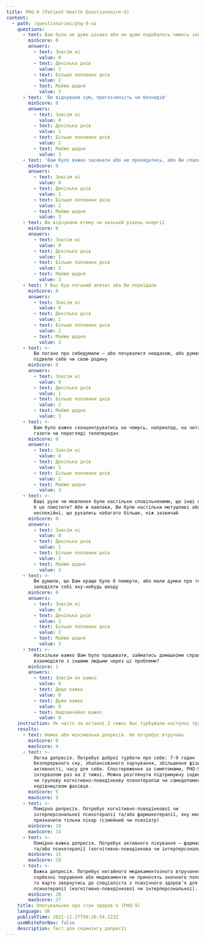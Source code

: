 ```yaml
---
title: PHQ-9 (Patient Health Questionnaire-9)
content:
  - path: /questionaries/phq-9-ua
    questions:
      - text: Вам було не дуже цікаво або не дуже подобалось чимось займатись
        minScore: 0
        answers:
          - text: Зовсім ні
            value: 0
          - text: Декілька днів
            value: 1
          - text: Більше половини днів
            value: 2
          - text: Майже щодня
            value: 3
      - text: 'Ви відчували сум, пригніченість чи безнадію'
        minScore: 0
        answers:
          - text: Зовсім ні
            value: 0
          - text: Декілька днів
            value: 1
          - text: Більше половини днів
            value: 2
          - text: Майже щодня
            value: 3
      - text: 'Вам було важко засинати або не прокидатись, або Ви спали надто довго'
        minScore: 0
        answers:
          - text: Зовсім ні
            value: 0
          - text: Декілька днів
            value: 1
          - text: Більше половини днів
            value: 2
          - text: Майже щодня
            value: 3
      - text: Ви відчували втому чи низький рівень енергії
        minScore: 0
        answers:
          - text: Зовсім ні
            value: 0
          - text: Декілька днів
            value: 1
          - text: Більше половини днів
            value: 2
          - text: Майже щодня
            value: 3
      - text: У Вас був поганий апетит або Ви переїдали
        minScore: 0
        answers:
          - text: Зовсім ні
            value: 0
          - text: Декілька днів
            value: 1
          - text: Більше половини днів
            value: 2
          - text: Майже щодня
            value: 3
      - text: >-
          Ви погано про себедумали – або почувалися невдахою, або думали що
          підвели себе чи свою родину
        minScore: 0
        answers:
          - text: Зовсім ні
            value: 0
          - text: Декілька днів
            value: 1
          - text: Більше половини днів
            value: 2
          - text: Майже щодня
            value: 3
      - text: >-
          Вам було важко сконцентруватись на чомусь, наприклад, на читанні
          газети чи перегляді телепередач
        minScore: 0
        answers:
          - text: Зовсім ні
            value: 0
          - text: Декілька днів
            value: 1
          - text: Більше половини днів
            value: 2
          - text: Майже щодня
            value: 3
      - text: >-
          Ваші рухи чи мовлення були настільки сповільненими, що інші люди могли
          б це помітити? Або ж навпаки, Ви були настільки метушливі або
          неспокійні, що рухались набагато більше, ніж зазвичай
        minScore: 0
        answers:
          - text: Зовсім ні
            value: 0
          - text: Декілька днів
            value: 1
          - text: Більше половини днів
            value: 2
          - text: Майже щодня
            value: 3
      - text: >-
          Ви думали, що Вам краще було б померти, або мали думки про те, щоб
          заподіяти собі яку-небудь шкоду
        minScore: 0
        answers:
          - text: Зовсім ні
            value: 0
          - text: Декілька днів
            value: 1
          - text: Більше половини днів
            value: 2
          - text: Майже щодня
            value: 3
      - text: >-
          Наскільки важко Вам було працювати, займатись домашніми справами або
          взаємодіяти з іншими людьми через ці проблеми?
        minScore: 1
        answers:
          - text: Зовсім не важко
            value: 0
          - text: Дещо важко
            value: 0
          - text: Дуже важко
            value: 0
          - text: Надзвичайно важко
            value: 0
    instruction: Як часто за останні 2 тижні Вас турбували наступні труднощі?
    results:
      - text: Немає або мінімальна депресія. Не потребує втручань.
        minScore: 0
        maxScore: 4
      - text: >-
          Легка депресія. Потребує доброї турботи про себе: 7-9 годин
          безперервного сну, збалансованого харчування, збільшення фізичної
          активності, часу для себе. Спостереження за симптомами, PHQ-9 з
          інтервалом раз на 2 тижні. Можна розглянути підтримуючу індивідуальну
          чи групову когнітивно-поведінкову психотерапію чи самодопомогу під
          керівництвом фахівця.
        minScore: 5
        maxScore: 9
      - text: >-
          Помірна депресія. Потребує когнітивно-поведінкової чи
          інтерперсональної психотерапії та/або фармакотерапії, яку може
          призначити тільки лікар (сімейний чи психіатр)
        minScore: 10
        maxScore: 14
      - text: >-
          Помірно-важка депресія. Потребує активного лікування – фармакотерапії
          та/або психотерапії (когнітивно-поведінкова чи інтерперсональна)
        minScore: 15
        maxScore: 19
      - text: >-
          Важка депресія. Потребує негайного медикаментозного втручання. Якщо є
          серйозні порушення або медикаменти не приносять значного полегшення,
          то варто звернутись до спеціаліста з психічного здоровʼя для
          психотерапії (когнітивно-поведінкової чи інтерперсональної). 
        minScore: 20
        maxScore: 27
    title: Опитувальник про стан здоровʼя (PHQ-9)
    language: UK
    publishTime: 2021-12-27T09:26:54.123Z
    useWhiteForNav: false
    description: Тест для скринінгу депресії
---
```

